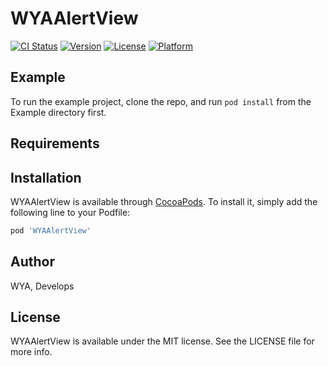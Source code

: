 # WYAAlertView

[![CI Status](https://img.shields.io/travis/1228506851@qq.com/WYAAlertView.svg?style=flat)](https://travis-ci.org/1228506851@qq.com/WYAAlertView)
[![Version](https://img.shields.io/cocoapods/v/WYAAlertView.svg?style=flat)](https://cocoapods.org/pods/WYAAlertView)
[![License](https://img.shields.io/cocoapods/l/WYAAlertView.svg?style=flat)](https://cocoapods.org/pods/WYAAlertView)
[![Platform](https://img.shields.io/cocoapods/p/WYAAlertView.svg?style=flat)](https://cocoapods.org/pods/WYAAlertView)

## Example

To run the example project, clone the repo, and run `pod install` from the Example directory first.

## Requirements

## Installation

WYAAlertView is available through [CocoaPods](https://cocoapods.org). To install
it, simply add the following line to your Podfile:

```ruby
pod 'WYAAlertView'
```

## Author

WYA, Develops

## License

WYAAlertView is available under the MIT license. See the LICENSE file for more info.
